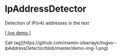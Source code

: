 # IpAddressDetector
Detection of IP(v4) addresses in the text

<a target="_blank" href="http://ssg.somee.com/ip">[ live demo ]</a>

<nr/>
![alt tag](https://github.com/mamin-siberiayk/lingvo--IpAddressDetector/blob/master/demo-img-1.png)
